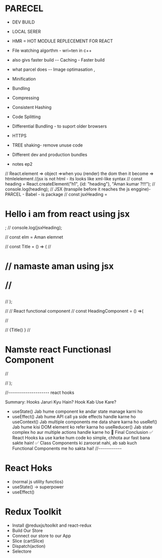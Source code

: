 # PARECEL

- DEV BUILD

- LOCAL SERER
- HMR = HOT MODULE REPLECEMENT FOR REACT

- File watching algorthm - wri=ten in c++

- also  givs faster build  -- Caching - Faster build 

- what parcel does -- Image optimasation , 
- Minification
- Bundling
 - Compressing

- Consistent Hashing 
- Code Splitting
- Differential Bundling - to suport older browsers
- HTTPS
 - TREE shaking- remove unuse  code
- Different dev and production  bundles

- notes ep2
  
// React.element => object =>when you (render) the dom then it become => htmlelelement
//jsx is not html - its looks like xml-like syntax
// const heading = React.createElement("h1", {id: "heading"}, "Aman kumar ?!!!");
// console.log(heading);
// JSX (transpile before it reaches the js enggine)- PARCEL - Babel - is package 
// const jsxHeading = <h1 id="heading"> Hello i am from react using jsx</h1>;
// console.log(jsxHeading);


//  const elm = <span> Aman elemnet</span>


// const Title = () => (
//     <h1 className="head" tabIndex="6">
//         namaste aman using jsx
        
//     </h1>
// );

//  // React functional component
//  const HeadingComponent = () =>(

//     <div className="container">
       
//       {Title() }
//       <h1 className="heading"> Namste react Functionasl Component</h1>

//      </div>
// );

//--------------------- react hooks

 Summary: Hooks Jaruri Kyu Hain?
Hook	Kab Use Kare?
 - useState()	Jab hume component ke andar state manage karni ho
 - useEffect()	Jab hume API call ya side effects handle karne ho
useContext()	Jab multiple components me data share karna ho
useRef()	Jab hume kisi DOM element ko refer karna ho
useReducer()	Jab state complex ho aur multiple actions handle karne ho
🎯 Final Conclusion
✅ React Hooks ka use karke hum code ko simple, chhota aur fast bana sakte hain!
✅ Class Components ki zaroorat nahi, ab sab kuch Functional Components me ho sakta hai!
//------------
  # React Hoks
  - (normal js utility functios)
  - useState() -> superpower 
  - useEffect()



# Redux Toolkit
 - Install @reduxjs/toolkit and react-redux
 - Build Our Store
 - Connect our store to our App
 - Slice (cartSlice)
 - Dispatch(action)
 - Selectore
 
